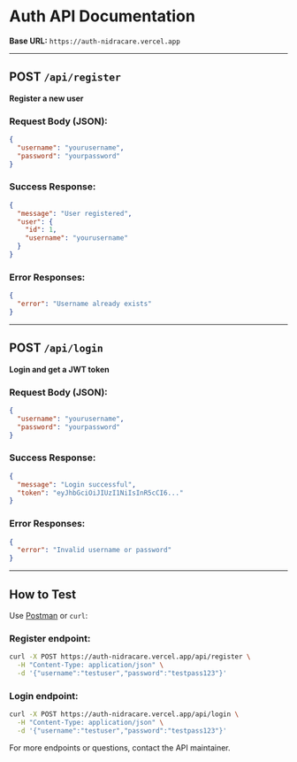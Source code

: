 # Auth API Documentation

**Base URL:** `https://auth-nidracare.vercel.app`

---

## POST `/api/register`

**Register a new user**

### Request Body (JSON):
```json
{
  "username": "yourusername",
  "password": "yourpassword"
}
```

### Success Response:
```json
{
  "message": "User registered",
  "user": {
    "id": 1,
    "username": "yourusername"
  }
}
```

### Error Responses:
```json
{
  "error": "Username already exists"
}
```

---

## POST `/api/login`

**Login and get a JWT token**

### Request Body (JSON):
```json
{
  "username": "yourusername",
  "password": "yourpassword"
}
```

### Success Response:
```json
{
  "message": "Login successful",
  "token": "eyJhbGciOiJIUzI1NiIsInR5cCI6..."
}
```

### Error Responses:
```json
{
  "error": "Invalid username or password"
}
```

---

## How to Test

Use [Postman](https://www.postman.com/) or `curl`:

### Register endpoint:
```bash
curl -X POST https://auth-nidracare.vercel.app/api/register \
  -H "Content-Type: application/json" \
  -d '{"username":"testuser","password":"testpass123"}'
```

### Login endpoint:
```bash
curl -X POST https://auth-nidracare.vercel.app/api/login \
  -H "Content-Type: application/json" \
  -d '{"username":"testuser","password":"testpass123"}'
```

For more endpoints or questions, contact the API maintainer.